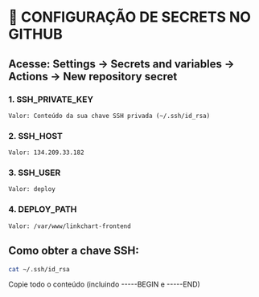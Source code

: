 # 🔐 CONFIGURAÇÃO DE SECRETS NO GITHUB

## Acesse: Settings → Secrets and variables → Actions → New repository secret

### 1. SSH_PRIVATE_KEY

```
Valor: Conteúdo da sua chave SSH privada (~/.ssh/id_rsa)
```

### 2. SSH_HOST

```
Valor: 134.209.33.182
```

### 3. SSH_USER

```
Valor: deploy
```

### 4. DEPLOY_PATH

```
Valor: /var/www/linkchart-frontend
```

## Como obter a chave SSH:

```bash
cat ~/.ssh/id_rsa
```

Copie todo o conteúdo (incluindo -----BEGIN e -----END)
